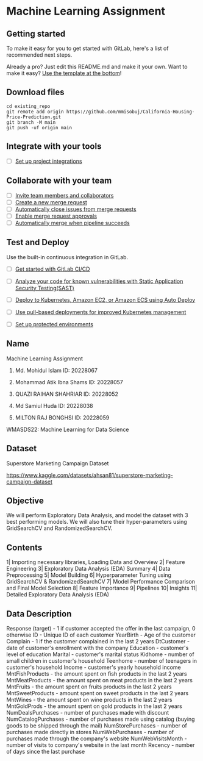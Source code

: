 # Machine Learning Assignment



## Getting started

To make it easy for you to get started with GitLab, here's a list of recommended next steps.

Already a pro? Just edit this README.md and make it your own. Want to make it easy? [Use the template at the bottom](#editing-this-readme)!

## Download files


```
cd existing_repo
git remote add origin https://github.com/mmisobuj/California-Housing-Price-Prediction.git
git branch -M main
git push -uf origin main
```

## Integrate with your tools

- [ ] [Set up project integrations](https://gitlab.com/miltonraj1148/machine-learning-assignment/-/settings/integrations)

## Collaborate with your team

- [ ] [Invite team members and collaborators](https://docs.gitlab.com/ee/user/project/members/)
- [ ] [Create a new merge request](https://docs.gitlab.com/ee/user/project/merge_requests/creating_merge_requests.html)
- [ ] [Automatically close issues from merge requests](https://docs.gitlab.com/ee/user/project/issues/managing_issues.html#closing-issues-automatically)
- [ ] [Enable merge request approvals](https://docs.gitlab.com/ee/user/project/merge_requests/approvals/)
- [ ] [Automatically merge when pipeline succeeds](https://docs.gitlab.com/ee/user/project/merge_requests/merge_when_pipeline_succeeds.html)

## Test and Deploy

Use the built-in continuous integration in GitLab.

- [ ] [Get started with GitLab CI/CD](https://docs.gitlab.com/ee/ci/quick_start/index.html)
- [ ] [Analyze your code for known vulnerabilities with Static Application Security Testing(SAST)](https://docs.gitlab.com/ee/user/application_security/sast/)
- [ ] [Deploy to Kubernetes, Amazon EC2, or Amazon ECS using Auto Deploy](https://docs.gitlab.com/ee/topics/autodevops/requirements.html)
- [ ] [Use pull-based deployments for improved Kubernetes management](https://docs.gitlab.com/ee/user/clusters/agent/)
- [ ] [Set up protected environments](https://docs.gitlab.com/ee/ci/environments/protected_environments.html)




## Name
Machine Learning Assignment 

1. Md. Mohidul Islam
ID: 20228067

2. Mohammad Atik Ibna Shams
ID: 20228057

3. QUAZI RAIHAN SHAHRIAR
ID: 20228052

4. Md Samiul Huda
ID: 20228038

5. MILTON RAJ BONGHSI
ID: 20228059

WMASDS22: Machine Learning for Data Science

## Dataset

Superstore Marketing Campaign Dataset

https://www.kaggle.com/datasets/ahsan81/superstore-marketing-campaign-dataset


## Objective

We will perform Exploratory Data Analysis, and model the dataset with 3 best performing models. We will also tune their hyper-parameters using GridSearchCV and RandomizedSearchCV.

## Contents

1| Importing necessary libraries, Loading Data and Overview
2| Feature Engineering
3| Exploratory Data Analysis (EDA) Summary
4| Data Preprocessing
5| Model Building
6| Hyperparameter Tuning using GridSearchCV & RandomizedSearchCV
7| Model Performance Comparison and Final Model Selection
8| Feature Importance
9| Pipelines
10| Insights
11| Detailed Exploratory Data Analysis (EDA)

## Data Description

Response (target) - 1 if customer accepted the offer in the last campaign, 0 otherwise
ID - Unique ID of each customer
YearBirth - Age of the customer Complain - 1 if the customer complained in the last 2 years
DtCustomer - date of customer's enrollment with the company
Education - customer's level of education
Marital - customer's marital status
Kidhome - number of small children in customer's household
Teenhome - number of teenagers in customer's household
Income - customer's yearly household income
MntFishProducts - the amount spent on fish products in the last 2 years
MntMeatProducts - the amount spent on meat products in the last 2 years
MntFruits - the amount spent on fruits products in the last 2 years
MntSweetProducts - amount spent on sweet products in the last 2 years
MntWines - the amount spent on wine products in the last 2 years
MntGoldProds - the amount spent on gold products in the last 2 years
NumDealsPurchases - number of purchases made with discount
NumCatalogPurchases - number of purchases made using catalog (buying goods to be shipped through the mail)
NumStorePurchases - number of purchases made directly in stores
NumWebPurchases - number of purchases made through the company's website
NumWebVisitsMonth - number of visits to company's website in the last month
Recency - number of days since the last purchase
